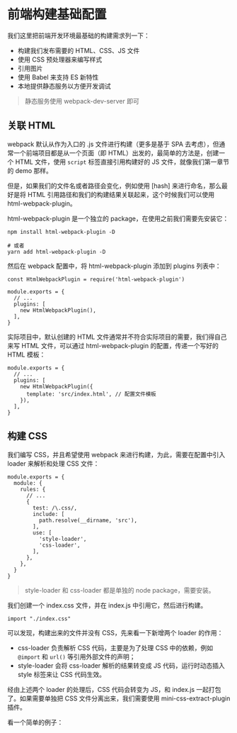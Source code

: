 # 前端构建基础配置

我们这里把前端开发环境最基础的构建需求列一下：

- 构建我们发布需要的 HTML、CSS、JS 文件
- 使用 CSS 预处理器来编写样式
- 引用图片
- 使用 Babel 来支持 ES 新特性
- 本地提供静态服务以方便开发调试

> 静态服务使用 webpack-dev-server 即可

## 关联 HTML

webpack 默认从作为入口的 .js 文件进行构建（更多是基于 SPA 去考虑），但通常一个前端项目都是从一个页面（即 HTML）出发的，最简单的方法是，创建一个 HTML 文件，使用 `script` 标签直接引用构建好的 JS 文件，就像我们第一章节的 demo 那样。

但是，如果我们的文件名或者路径会变化，例如使用 [hash] 来进行命名，那么最好是将 HTML 引用路径和我们的构建结果关联起来，这个时候我们可以使用 html-webpack-plugin。

html-webpack-plugin 是一个独立的 package，在使用之前我们需要先安装它：
```
npm install html-webpack-plugin -D 

# 或者
yarn add html-webpack-plugin -D
```

然后在 webpack 配置中，将 html-webpack-plugin 添加到 plugins 列表中：

```
const HtmlWebpackPlugin = require('html-webpack-plugin')

module.exports = {
  // ...
  plugins: [
    new HtmlWebpackPlugin(),
  ],
}
```

实际项目中，默认创建的 HTML 文件通常并不符合实际项目的需要，我们得自己来写 HTML 文件，可以通过 html-webpack-plugin 的配置，传递一个写好的 HTML 模板：

```
module.exports = {
  // ...
  plugins: [
    new HtmlWebpackPlugin({
      template: 'src/index.html', // 配置文件模板
    }),
  ],
}
```

## 构建 CSS

我们编写 CSS，并且希望使用 webpack 来进行构建，为此，需要在配置中引入 loader 来解析和处理 CSS 文件：

```
module.exports = {
  module: {
    rules: {
      // ...
      {
        test: /\.css/,
        include: [
          path.resolve(__dirname, 'src'),
        ],
        use: [
          'style-loader',
          'css-loader',
        ],
      },
    },
  }
}
```

> style-loader 和 css-loader 都是单独的 node package，需要安装。

我们创建一个 index.css 文件，并在 index.js 中引用它，然后进行构建。

```
import "./index.css"
```

可以发现，构建出来的文件并没有 CSS，先来看一下新增两个 loader 的作用：

- css-loader 负责解析 CSS 代码，主要是为了处理 CSS 中的依赖，例如 `@import` 和 `url()` 等引用外部文件的声明；
- style-loader 会将 css-loader 解析的结果转变成 JS 代码，运行时动态插入 style 标签来让 CSS 代码生效。

经由上述两个 loader 的处理后，CSS 代码会转变为 JS，和 index.js 一起打包了。如果需要单独把 CSS 文件分离出来，我们需要使用 mini-css-extract-plugin 插件。

看一个简单的例子：

```

```